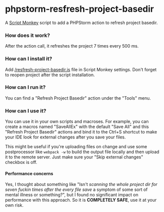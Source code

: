 # phpstorm-resfresh-project-basedir
A [Script Monkey](https://plugins.jetbrains.com/plugin/3674-script-monkey) script to add a PHPStorm action to refresh project basedir.

### How does it work?
After the action call, it refreshes the project 7 times every 500 ms.

### How can I install it?
Add [/resfresh-project-basedir.js](https://github.com/JackDTaylor/phpstorm-resfresh-project-basedir/blob/master/resfresh-project-basedir.js) file in Script Monkey settings. Don't forget to reopen project after the script installation.

### How can I run it?
You can find a "Refresh Project Basedir" action under the "Tools" menu.

### How can I use it?
You can use it in your own scripts and macroses. For example, you can create a macros named "SaveAllEx" with the default "Save All" and this "Refresh Project Basedir" actions and bind it to the Ctrl+S shortcut to make your IDE look for external changes after you save your files.

This might be useful if you're uploading files on change and use some postprocessor like `webpack -w` to build the output file locally and then upload it to the remote server. Just make sure your "Skip external changes" checkbox is off.

#### Performance concerns
Yes, I thought about something like "Isn't *scanning the whole project dir for seven fuckin times after the every file save* a symptom of some sort of mental illness or something?", but I found no significant impact on performance with this approach. So it is **COMPLETELY SAFE**, use it at your own risk.
